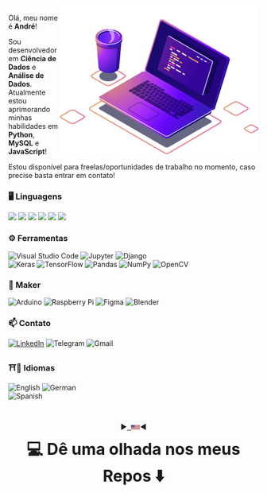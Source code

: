 <img src="https://raw.githubusercontent.com/AndrewLaganaro/AndrewLaganaro/main/images/computer-illustration.png" min-width="400px" max-width="400px" width="400px" align="right" alt="Computador Andrew">
<p align="left">
  Olá, meu nome é <b>André</b>!
  
  Sou desenvolvedor em <b>Ciência de Dados</b> e <b>Análise de Dados</b>. 
  Atualmente estou aprimorando minhas habilidades em <b>Python</b>, <b>MySQL</b> e <b>JavaScript</b>!
  
  Estou disponível para freelas/oportunidades de trabalho no momento, caso precise basta entrar em contato!
</p>

### 🖥 Linguagens

![](https://img.shields.io/badge/Python-informational?style=plastic&logo=Python&logoColor=white&color=blue)
![](https://img.shields.io/badge/R-informational?style=plastic&logo=R&logoColor=white&color=gray)
![](https://img.shields.io/badge/C++-informational?style=plastic&logo=c%2B%2B&logoColor=white&color=0D76A8)
![](https://img.shields.io/badge/JavaScript-informational?style=plastic&logo=JavaScript&logoColor=white&color=yellow)
![](https://img.shields.io/badge/MongoDB-informational?style=plastic&logo=MongoDB&logoColor=white&color=green)
![](https://img.shields.io/badge/MySQL-informational?style=plastic&logo=MySQL&logoColor=white&color=orange)

### ⚙ Ferramentas

  ![Visual Studio Code](https://img.shields.io/badge/VisualStudioCode-0078d7.svg?&style=plastic&logo=visual-studio-code&logoColor=white)
  ![Jupyter](https://img.shields.io/badge/Jupyter-%23F37626.svg?&style=plastic&logo=Jupyter&logoColor=white)
  ![Django](https://img.shields.io/badge/django-%23092E20.svg?&style=plastic&logo=django&logoColor=white)
  <br>
  ![Keras](https://img.shields.io/badge/Keras-%23D00000.svg?&style=plastic&logo=Keras&logoColor=white)
  ![TensorFlow](https://img.shields.io/badge/TensorFlow-%23FF6F00.svg?&style=plastic&logo=TensorFlow&logoColor=white)
  ![Pandas](https://img.shields.io/badge/pandas-%23150458.svg?&style=plastic&logo=pandas&logoColor=white)
  ![NumPy](https://img.shields.io/badge/numpy-%23013243.svg?&style=plastic&logo=numpy&logoColor=white)
  ![OpenCV](https://img.shields.io/badge/opencv-%23white.svg?&style=plastic&logo=opencv&logoColor=white)
  
### 🧪 Maker

![Arduino](https://img.shields.io/badge/-Arduino-00979D?style=plastic&logo=Arduino&logoColor=white)
  ![Raspberry Pi](https://img.shields.io/badge/-RaspberryPi-C51A4A?style=plastic&logo=Raspberry-Pi)
  ![Figma](https://img.shields.io/badge/figma-%23F24E1E.svg?&style=plastic&logo=figma&logoColor=white)
  ![Blender](https://img.shields.io/badge/blender-%23F5792A.svg?&style=plastic&logo=blender&logoColor=white)
  
### 📫 Contato

  [![LinkedIn](https://img.shields.io/badge/LinkedIn-informational?style=plastic&logo=linkedin&logoColor=white&color=0D76A8)](https://www.linkedin.com/in/andrewlaganaro/)
  ![Telegram](https://img.shields.io/badge/Telegram-informational?style=plastic&logo=telegram&logoColor=white&color=2CA5E0)
  ![Gmail](https://img.shields.io/badge/Gmail-informational?style=plastic&logo=gmail&logoColor=white&color=D14836)
  
### ⛩📘 Idiomas
  ![English](https://img.shields.io/badge/Inglês-Fluente-blue?/?style=flat) ![German](https://img.shields.io/badge/Alemão-Iniciante-orange?/?style=flat)
  <br>
  ![Spanish](https://img.shields.io/badge/Espanhol-Intermediário-red)

  <br>
<p align="center">
  ▶<kbd><a href="https://github.com/AndrewLaganaro" alt="American">
  <img title="American" alt="American" src="../images/usa.png" width="18"></a></kbd>◀
</p>
<p align="center"><font size="+3"><b> 💻 Dê uma olhada nos meus Repos ⬇️ </b></font></p>
